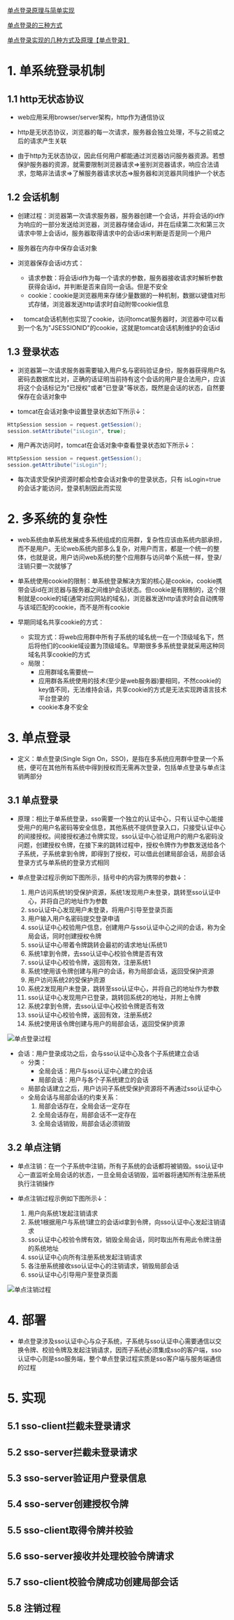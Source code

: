 [单点登录原理与简单实现](https://www.cnblogs.com/ywlaker/p/6113927.html)

[单点登录的三种方式](https://blog.csdn.net/m0_51505198/article/details/121242591)

[单点登录实现的几种方式及原理【单点登录】](https://blog.csdn.net/wang121213145/article/details/124850518)

# 1. 单系统登录机制

## 1.1 http无状态协议

* web应用采用browser/server架构，http作为通信协议

* http是无状态协议，浏览器的每一次请求，服务器会独立处理，不与之前或之后的请求产生关联

* 由于http为无状态协议，因此任何用户都能通过浏览器访问服务器资源。若想保护服务器的资源，就需要限制浏览器请求=>鉴别浏览器请求，响应合法请求，忽略非法请求=>了解服务器请求状态=>服务器和浏览器共同维护一个状态

## 1.2 会话机制

* 创建过程：浏览器第一次请求服务器，服务器创建一个会话，并将会话的id作为响应的一部分发送给浏览器，浏览器存储会话id，并在后续第二次和第三次请求中带上会话id，服务器取得请求中的会话id来判断是否是同一个用户

* 服务器在内存中保存会话对象

* 浏览器保存会话id方式：
	* 请求参数：将会话id作为每一个请求的参数，服务器接收请求时解析参数获得会话id，并判断是否来自同一会话。但是不安全
	* cookie：cookie是浏览器用来存储少量数据的一种机制，数据以键值对形式存储，浏览器发送http请求时自动附带cookie信息

* 　tomcat会话机制也实现了cookie，访问tomcat服务器时，浏览器中可以看到一个名为"JSESSIONID"的cookie，这就是tomcat会话机制维护的会话id

## 1.3 登录状态

* 浏览器第一次请求服务器需要输入用户名与密码验证身份，服务器获得用户名密码去数据库比对，正确的话证明当前持有这个会话的用户是合法用户，应该将这个会话标记为"已授权"或者"已登录"等状态，既然是会话的状态，自然要保存在会话对象中

* tomcat在会话对象中设置登录状态如下所示↓：
```Java
HttpSession session = request.getSession();
session.setAttribute("isLogin", true);
```

* 用户再次访问时，tomcat在会话对象中查看登录状态如下所示↓：
```Java
HttpSession session = request.getSession();
session.getAttribute("isLogin");
```

* 每次请求受保护资源时都会检查会话对象中的登录状态，只有 isLogin=true 的会话才能访问，登录机制因此而实现

# 2. 多系统的复杂性

* web系统由单系统发展成多系统组成的应用群，复杂性应该由系统内部承担，而不是用户。无论web系统内部多么复杂，对用户而言，都是一个统一的整体，也就是说，用户访问web系统的整个应用群与访问单个系统一样，登录/注销只要一次就够了

* 单系统使用cookie的限制：单系统登录解决方案的核心是cookie，cookie携带会话id在浏览器与服务器之间维护会话状态。但cookie是有限制的，这个限制就是cookie的域(通常对应网站的域名)，浏览器发送http请求时会自动携带与该域匹配的cookie，而不是所有cookie

* 早期同域名共享cookie的方式：
	* 实现方式：将web应用群中所有子系统的域名统一在一个顶级域名下，然后将他们的cookie域设置为顶级域名。早期很多多系统登录就采用这种同域名共享cookie的方式
	* 局限：
		* 应用群域名需要统一
		* 应用群各系统使用的技术(至少是web服务器)要相同，不然cookie的key值不同，无法维持会话，共享cookie的方式是无法实现跨语言技术平台登录的
		* cookie本身不安全

# 3. 单点登录

* 定义：单点登录(Single Sign On，SSO)，是指在多系统应用群中登录一个系统，便可在其他所有系统中得到授权而无需再次登录，包括单点登录与单点注销两部分

## 3.1 单点登录

* 原理：相比于单系统登录，sso需要一个独立的认证中心，只有认证中心能接受用户的用户名密码等安全信息，其他系统不提供登录入口，只接受认证中心的间接授权。间接授权通过令牌实现，sso认证中心验证用户的用户名密码没问题，创建授权令牌，在接下来的跳转过程中，授权令牌作为参数发送给各个子系统，子系统拿到令牌，即得到了授权，可以借此创建局部会话，局部会话登录方式与单系统的登录方式相同

* 单点登录过程示例如下图所示，括号中的内容为携带的参数↓：
	1. 用户访问系统1的受保护资源，系统1发现用户未登录，跳转至sso认证中心，并将自己的地址作为参数
	2. sso认证中心发现用户未登录，将用户引导至登录页面
	3. 用户输入用户名密码提交登录申请
	4. sso认证中心校验用户信息，创建用户与sso认证中心之间的会话，称为全局会话，同时创建授权令牌
	5. sso认证中心带着令牌跳转会最初的请求地址(系统1)
	6. 系统1拿到令牌，去sso认证中心校验令牌是否有效
	7. sso认证中心校验令牌，返回有效，注册系统1
	8. 系统1使用该令牌创建与用户的会话，称为局部会话，返回受保护资源
	9. 用户访问系统2的受保护资源
	10. 系统2发现用户未登录，跳转至sso认证中心，并将自己的地址作为参数
	11. sso认证中心发现用户已登录，跳转回系统2的地址，并附上令牌
	12. 系统2拿到令牌，去sso认证中心校验令牌是否有效
	13. sso认证中心校验令牌，返回有效，注册系统2
	14. 系统2使用该令牌创建与用户的局部会话，返回受保护资源

![单点登录过程](./img/单点登录/单点登录过程.png)

* 会话：用户登录成功之后，会与sso认证中心及各个子系统建立会话
	* 分类：
		* 全局会话：用户与sso认证中心建立的会话
		* 局部会话：用户与各个子系统建立的会话
	* 局部会话建立之后，用户访问子系统受保护资源将不再通过sso认证中心
	* 全局会话与局部会话的约束关系：
		1. 局部会话存在，全局会话一定存在
		2. 全局会话存在，局部会话不一定存在
		3. 全局会话销毁，局部会话必须销毁

## 3.2 单点注销


* 单点注销：在一个子系统中注销，所有子系统的会话都将被销毁。sso认证中心一直监听全局会话的状态，一旦全局会话销毁，监听器将通知所有注册系统执行注销操作

* 单点注销过程示例如下图所示↓：
	1. 用户向系统1发起注销请求
	2. 系统1根据用户与系统1建立的会话id拿到令牌，向sso认证中心发起注销请求
	3. sso认证中心校验令牌有效，销毁全局会话，同时取出所有用此令牌注册的系统地址
	4. sso认证中心向所有注册系统发起注销请求
	5. 各注册系统接收sso认证中心的注销请求，销毁局部会话
	6. sso认证中心引导用户至登录页面

![单点注销过程](./img/单点登录/单点注销过程.png)

# 4. 部署

* 单点登录涉及sso认证中心与众子系统，子系统与sso认证中心需要通信以交换令牌、校验令牌及发起注销请求，因而子系统必须集成sso的客户端，sso认证中心则是sso服务端，整个单点登录过程实质是sso客户端与服务端通信的过程

# 5. 实现

## 5.1 sso-client拦截未登录请求

## 5.2 sso-server拦截未登录请求

## 5.3 sso-server验证用户登录信息

## 5.4 sso-server创建授权令牌

## 5.5 sso-client取得令牌并校验

## 5.6 sso-server接收并处理校验令牌请求

## 5.7 sso-client校验令牌成功创建局部会话

## 5.8 注销过程

